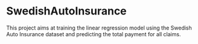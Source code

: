 # SwedishAutoInsurance
This project aims at training the linear regression model using the Swedish Auto Insurance dataset and predicting the total payment for all claims. 
